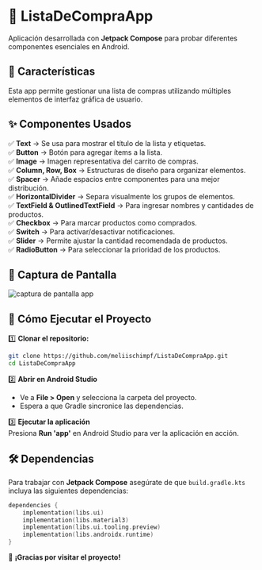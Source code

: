 # 🛒 ListaDeCompraApp  

Aplicación desarrollada con **Jetpack Compose** para probar diferentes componentes esenciales en Android.  

## 🌟 Características  
Esta app permite gestionar una lista de compras utilizando múltiples elementos de interfaz gráfica de usuario.  

## ✨ Componentes Usados  
✅ **Text** → Se usa para mostrar el título de la lista y etiquetas.  
✅ **Button** → Botón para agregar ítems a la lista.  
✅ **Image** → Imagen representativa del carrito de compras.  
✅ **Column, Row, Box** → Estructuras de diseño para organizar elementos.  
✅ **Spacer** → Añade espacios entre componentes para una mejor distribución.  
✅ **HorizontalDivider** → Separa visualmente los grupos de elementos.  
✅ **TextField & OutlinedTextField** → Para ingresar nombres y cantidades de productos.  
✅ **Checkbox** → Para marcar productos como comprados.  
✅ **Switch** → Para activar/desactivar notificaciones.  
✅ **Slider** → Permite ajustar la cantidad recomendada de productos.  
✅ **RadioButton** → Para seleccionar la prioridad de los productos.  

## 📸 Captura de Pantalla  
![captura de pantalla app](https://github.com/user-attachments/assets/13c7f2a8-7502-4739-a3b5-c0c3a14b4668)


## 🚀 Cómo Ejecutar el Proyecto  

1️⃣ **Clonar el repositorio:**  

```sh
git clone https://github.com/meliischimpf/ListaDeCompraApp.git
cd ListaDeCompraApp
```

2️⃣ **Abrir en Android Studio**  
- Ve a **File > Open** y selecciona la carpeta del proyecto.  
- Espera a que Gradle sincronice las dependencias.  

3️⃣ **Ejecutar la aplicación**  
Presiona **Run 'app'** en Android Studio para ver la aplicación en acción.  

## 🛠️ Dependencias  
Para trabajar con **Jetpack Compose** asegúrate de que `build.gradle.kts` incluya las siguientes dependencias:  

```kotlin
dependencies {
    implementation(libs.ui)
    implementation(libs.material3)
    implementation(libs.ui.tooling.preview)
    implementation(libs.androidx.runtime)
}
```

🎉 **¡Gracias por visitar el proyecto!**  
